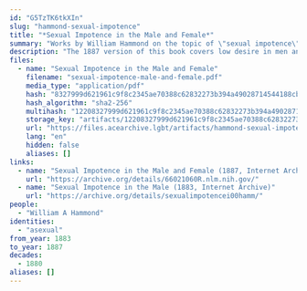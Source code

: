 ```yaml
---
id: "G5TzTK6tkXIn"
slug: "hammond-sexual-impotence"
title: "*Sexual Impotence in the Male and Female*"
summary: "Works by William Hammond on the topic of \"sexual impotence\", which includes both physical defects/difficulties and low desire."
description: "The 1887 version of this book covers low desire in men and in women. The original version, from 1883, focused on men. It describes a few patients that may have been asexual. It was also referenced in Richard von Krafft-Ebing's influential book titled Psychopathia Sexualis."
files:
  - name: "Sexual Impotence in the Male and Female"
    filename: "sexual-impotence-male-and-female.pdf"
    media_type: "application/pdf"
    hash: "8327999d621961c9f8c2345ae70388c62832273b394a49028714544188cb0048"
    hash_algorithm: "sha2-256"
    multihash: "12208327999d621961c9f8c2345ae70388c62832273b394a49028714544188cb0048"
    storage_key: "artifacts/12208327999d621961c9f8c2345ae70388c62832273b394a49028714544188cb0048"
    url: "https://files.acearchive.lgbt/artifacts/hammond-sexual-impotence/sexual-impotence-male-and-female.pdf"
    lang: "en"
    hidden: false
    aliases: []
links:
  - name: "Sexual Impotence in the Male and Female (1887, Internet Archive)"
    url: "https://archive.org/details/66021060R.nlm.nih.gov/"
  - name: "Sexual Impotence in the Male (1883, Internet Archive)"
    url: "https://archive.org/details/sexualimpotencei00hamm/"
people:
  - "William A Hammond"
identities:
  - "asexual"
from_year: 1883
to_year: 1887
decades:
  - 1880
aliases: []
---
```

